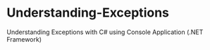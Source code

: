 # Understanding-Exceptions
Understanding Exceptions with C# using Console Application (.NET Framework)
